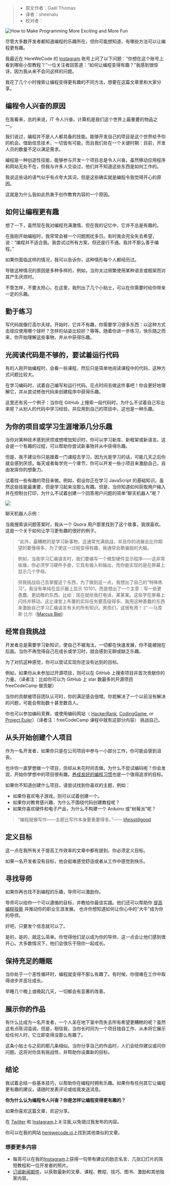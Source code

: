 > -   原文作者：Gaël Thomas
> -   译者：sheenalu
> -   校对者：

![How to Make Programming More Exciting and More Fun](https://www.freecodecamp.org/news/content/images/size/w2000/2020/01/how-to-make-programming-more-exciting-and-more-fun-1.png)

尽管大多数开发者都知道编程的乐趣所在，但你可能想知道，有哪些方法可以让编程更有趣。

我最近在 HereWeCode 的 [Instagram][1] 账号上问了以下问题：“你想在这个账号上看到哪些小型教程？”一位关注者回答道：“如何让编程变得有趣？”我感到很惊讶，因为我从来不会问这样的问题。

我花了几个小时搜索让编程变得更有趣的不同方法，想要在这篇文章里和大家分享。

## 编程令人兴奋的原因

在我看来，总的来说，IT 令人兴奋。计算机是我们这个世界上最重要的物品之一。

我们说过，编程并不是人人都具备的技能。能够开发自己的项目是这个世界给予你的机会。借助信息技术，一切皆有可能，而且我们处在一个关键时期：目前，开发人员的数量不足以满足需求。

编程是一种创造性技能，能够参与开发一个项目总是令人兴奋。虽然移动应用程序和网站无处不在，但我与许多人交谈过，他们并不知道这些东西是如何工作的。

我说这些话的语气似乎有点夸大其词，但是这些确实就是编程令我觉得开心的原因。

这就是为什么我如此热衷于创作教育内容的一个原因。

## 如何让编程更有趣

想了一下，虽然现在我对编程充满激情，但在我的记忆中，它并不总是有趣的。

在我刚开始编程时，我常常会被一个问题困扰多日。有时我会完全失去希望，说：“编程并不适合我。我尝试过所有方案，但还是行不通。我并不那么善于编程。”

如果你面临这样的情况，我可以告诉你，这种情形每个人都经历过。

导致这种情况的原因是多种多样的，例如，当你太过频繁使用某种语言或框架而对其产生厌烦时。

不管怎样，不要太担心。在这里，我列出了几个小贴士，可以在你需要时给你带来一定的乐趣。

## 勤于练习

写代码就像打高尔夫球。开始时，它并不有趣，你需要学习很多东西：以这种方式击球应使用哪个球杆？怎样的站姿比较好？等等。随着你进一步练习，快乐随之而来，你开始理解这些事物，并从中获得乐趣。

## 光阅读代码是不够的，要试着运行代码

有的人刚开始编程时，会看一些课程，然后只是简单地阅读课程中的代码，这种方式问题比较大。

在学习编码时，试着自己编写和运行代码。花点时间去做这件事吧！你会更好地理解它，并从尝试修改代码来创建程序中获得乐趣。

这里还有另一个例子：当你在 GitHub 上搜索一段代码时，为什么不试着自己写出来呢？从别人的代码中学习经验，并应用到自己的项目中，这也是一种乐趣。

## 为你的项目或学习生涯增添几分乐趣

当你对某种技术感到厌烦或想增加知识时，你可以学习新库、新框架或新语言。这会是一个有趣的过程，可以帮助你尝试新事物并从中获得乐趣。

但是，我不建议你只是跟着一门课程去学习，因为光是学习的话，可能几天之后你就会感到厌烦。每天或者每学完一个章节，你可以开发一些小项目来激励自己，自由发挥你的想象力。

试着找一些有趣的项目来做。例如，假设你正在学习 JavaScript 的基础知识。虽然这些技能最重要，但是学习起来没那么有趣。但是，当你知道如何获取用户输入并在控制台打印，为什么不试着创建一个回答用户问题的简单“聊天机器人”呢？

![](https://herewecode.io/blog/content/images/2020/01/chatbot-example.png)

聊天机器人示例：

当我搜索该问题答案时，我从一个 Quora 用户那里找到了这个故事，我很喜欢。这是一个关于如何让学习更有趣的很好的例子。

> “此外，最糟糕的是学习新事物，这通常充满挑战，并且你的进展会比你期望的要慢得多。为了使这一过程变得有趣，我通常会欺骗我的大脑。

> 例如，当我学习汇编语言时，我们要编写一个微型硬件显示程序——这非常枯燥，你必须学习硬件手册，它具有输入和输出，而你能实现的是在屏幕上显示几个字母。

> 但我挑战自己去掌握这个东西，为了做到这一点，我想出了自己的“特殊练习”。我没有单纯在显示器上显示 10101，而是想出了一个主意：写一些更愚蠢、更幼稚的东西。比如：现在就给我打电话，某某某。这些字在屏幕上闪烁并移动。这比课堂上布置的实际任务要高级得多。我用这种愚蠢的东西来激励自己学习汇编语言有关的所有知识。男孩们，这很有用！:)” —马库斯·比尔（[Marcus Biel][2]）

## 经常自我挑战

开发者总是需要学习新知识，使自己不被淘汰。一切都在快速发展，你不能被抛在后面。当你不再觉得自己在成长或学习时，就会感到无聊或缺乏乐趣。

为了对抗这种感觉，你可以尝试实现你还没有达到的目标。

例如，如果你从未参加过开源项目，则可以在 GitHub 上搜索项目并首次贡献你的力量。（译者注：比如你可以为 GitHub 上 star 数最多的开源项目 freeCodeCamp 做贡献）

当你的贡献被项目团队认可时，你的满足感会倍增。你若解决了一个以前没有解决的问题，可能会帮助数十甚至数百人。

你也可以参加编码竞赛，或使用编码网站（ [HackerRank][3], [CodingGame][4], or [Project Euler][5]）（译者注：freeCodeCamp 课程中就有这部分内容） 挑战自己。

## 从头开始创建个人项目

作为一名开发者，如果你只是在公司项目中参与一小部分工作，你可能会感到沮丧。

也许你一直梦想做一个项目，但却从未花时间去做。为什么不尝试编码呢？你会发现，开始你梦想中的项目很有趣。[养成良好的编程习惯][6]也是一个值得追求的目标。

如果你不知道创建什么项目，请尝试找到你喜欢的主题，例如：

-   如果你喜欢电子游戏，则可以试着创建一个。
-   如果你对教育感兴趣，为什么不围绕代码创建教程呢？
-   如果你喜欢硬件和电子产品，为什么不构建一个 Arduino 或“树莓派”呢？

> “编程就像写作——主题比写作本身要重要得多。”—— [lifeisstillgood][7]

## 定义目标

这一点在我所有关于提高工作效率的文章中都有提到。你必须定义目标。

如果一名开发者没有目标，他会挺难感觉舒适或者从工作中感觉到快乐。

## 寻找导师

如果你再也找不到编程的乐趣，导师可以激励你。

导师可以给你一个可以遵循的目标，并教给你最佳实践。他们还可以帮助你 [提高编程技能][8] 并推动你的职业生涯发展。
也许你想知道如何让你心中的“大牛”成为你的导师。

好吧，只要发个信息就可以了。

是的，是的，就这么简单。你觉得他们足以成为你的导师，这一点会让他们感到很开心。大多数情况下，他们会很乐于陪你一起成长。

## 保持充足的睡眠

当你处于一个恶性循环时，编程就变得不那么有趣了。有时候，你很难在工作中取得进步并茁壮成长。

早睡几个晚上或晚起几天，一切都会有显著的改善。

## 展示你的作品

有什么比成为一名开发者，一个人呆在地下室中而失去所有希望更糟糕的呢？虽然这有点陈词滥调，但是，相信我，当你长时间为一个项目独自工作、从未将它展示给任何人时，它立即变得没那么有趣了。

这条小贴士与之前的那几条相似。当你分享自己的作品时，人们会给你建议或问你问题。这将对你具有挑战性，并帮助你设置新的目标。

## 结论

我试着总结一些基本技巧，以帮助你在编程时拥有乐趣。如果你有任何其它让编程更有趣的建议，请随时发表评论或给我发送消息。

**你为什么认为编程令人兴奋？你是怎样让编程变得更有趣的？**

如果你喜欢这篇文章，欢迎分享。

在 [Twitter][9] 和 [Instagram][10]上关注我,以免错过我发布的内容。

你可以在我的网站 [herewecode.io][11]上找到其他类似的文章。

### 想要更多内容

-   每周可以在我的[Instagram][12]上获得一句带有建议的励志名言、几张幻灯片的简短教程和一位开发者的照片。
-   [订阅新闻邮件][13]，以获取最新的文章、课程、教程、技巧、图书、激励和其他独家内容。

[1]: https://www.instagram.com/herewecode.io/
[2]: https://www.quora.com/How-can-I-make-coding-fun-and-interesting
[3]: https://www.hackerrank.com/home?utm_expid=.2u09ecQTSny1HV02SEVoCg.1&utm_referrer=https%3A%2F%2Fwww.google.com%2F
[4]: https://www.codingame.com/start
[5]: https://projecteuler.net/
[6]: https://herewecode.io/blog/how-to-make-programming-a-daily-habit/
[7]: https://news.ycombinator.com/item?id=7669435
[8]: https://herewecode.io/blog/how-to-improve-your-programming-skills/
[9]: https://twitter.com/gaelthomas_
[10]: https://www.instagram.com/herewecode.io/
[11]: https://herewecode.io/
[12]: https://www.instagram.com/herewecode.io/
[13]: https://mailchi.mp/26f79f1a37d6/herewecode
